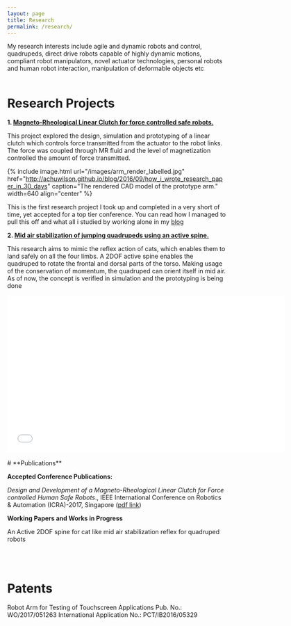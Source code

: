 ```yaml
---
layout: page
title: Research
permalink: /research/
---
```


My research interests include agile and dynamic robots and control, quadrupeds, direct drive robots capable of highly dynamic motions, compliant robot manipulators, novel actuator technologies, personal robots and human robot interaction, manipulation of deformable objects etc


<hr style="clear:both;visibility: hidden;" />  


# **Research Projects**

**1. [Magneto-Rheological Linear Clutch for force controlled safe robots.](http://achuwilson.github.io/blog/2016/09/how_i_wrote_research_paper_in_30_days/)**

This project explored the design, simulation and prototyping of a linear clutch which controls force transmitted from the actuator to the robot links.  The force was coupled through MR fluid and the level of magnetization controlled the amount of force transmitted.


{% include image.html url="/images/arm_render_labelled.jpg" href="http://achuwilson.github.io/blog/2016/09/how_i_wrote_research_paper_in_30_days" caption="The rendered CAD model of the prototype arm."  width=640 align="center" %}

 This is the first research project I took up and completed in a very short of time, yet accepted for a top tier conference. You can read how I managed to pull this off and what all i studied by working alone in my [blog](http://achuwilson.github.io/blog/2016/09/how_i_wrote_research_paper_in_30_days/)




**2. [Mid air stabilization of jumping quadrupeds using an active spine.](#)**

This research aims to mimic the reflex action of cats, which enables them to land safely on all the four limbs. A 2DOF active spine enables  the quadruped to rotate the frontal and dorsal parts of the torso. Making usage of the conservation of momentum, the quadruped can orient itself in mid air. As of now, the concept is verified in simulation and the prototyping is being done

<iframe src='//gifs.com/embed/8qyDJj' frameborder='0' scrolling='no' width='640px' height='360px' align="center" style='-webkit-backface-visibility: hidden;-webkit-transform: scale(1);' ></iframe>




<br>
<br>
# **Publications**


**Accepted Conference Publications:**

*Design and Development of a Magneto-Rheological Linear Clutch for Force controlled Human Safe Robots*., IEEE International Conference on Robotics & Automation (ICRA)-2017, Singapore ([pdf link](https://drive.google.com/open?id=0B1VQQE8L69dvdmtrUjZMck9HOWM))



**Working Papers and Works in Progress**

An Active 2DOF spine for cat like mid air stabilization reflex for quadruped robots

<br>
<br>


# **Patents**

Robot Arm for Testing of Touchscreen Applications
Pub. No.: WO/2017/051263
International Application No.: PCT/IB2016/05329
